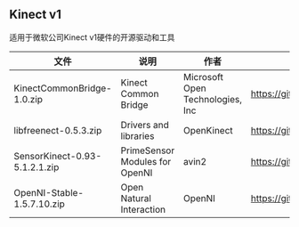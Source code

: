 ## Kinect v1
适用于微软公司Kinect v1硬件的开源驱动和工具  

文件 | 说明 |作者 | 开源地址 |
----|----|----|----|
KinectCommonBridge-1.0.zip | Kinect Common Bridge | Microsoft Open Technologies, Inc | https://github.com/MSOpenTech/KinectCommonBridge |  
libfreenect-0.5.3.zip | Drivers and libraries | OpenKinect | https://github.com/OpenKinect/libfreenect |  
SensorKinect-0.93-5.1.2.1.zip | PrimeSensor Modules for OpenNI | avin2 | https://github.com/avin2/SensorKinect |  
OpenNI-Stable-1.5.7.10.zip | Open Natural Interaction | OpenNI | https://github.com/OpenNI/OpenNI |  
